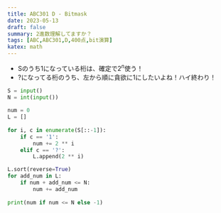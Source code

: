 ```yaml
---
title: ABC301 D - Bitmask
date: 2023-05-13
draft: false
summary: 2進数理解してますか？
tags: [ABC,ABC301,D,400点,bit演算]
katex: math
---
```

* Sのうち$1$になっている桁は、確定で$2^n$使う！
* $?$になってる桁のうち、左から順に貪欲に1にしたいよね！ハイ終わり！
```Python
S = input()
N = int(input())
  
num = 0
L = []
  
for i, c in enumerate(S[::-1]):
    if c == '1':
        num += 2 ** i
    elif c == '?':
        L.append(2 ** i)

L.sort(reverse=True)
for add_num in L:
	if num + add_num <= N:
	    num += add_num
  
print(num if num <= N else -1)
```